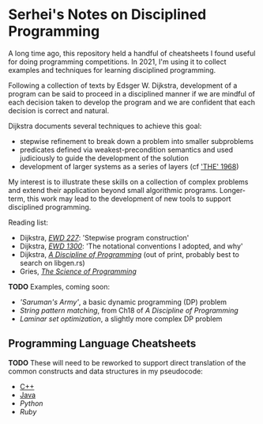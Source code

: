 # Serhei's Notes on Disciplined Programming

A long time ago, this repository held a handful of cheatsheets I found
useful for doing programming competitions. In 2021, I'm using it to
collect examples and techniques for learning disciplined programming.

Following a collection of texts by Edsger W. Dijkstra, development of
a program can be said to proceed in a disciplined manner if we are
mindful of each decision taken to develop the program and we are
confident that each decision is correct and natural.

Dijkstra documents several techniques to achieve this goal:

- stepwise refinement to break down a problem into smaller subproblems
- predicates defined via weakest-precondition semantics and used
  judiciously to guide the development of the solution
- development of larger systems as a series of layers (cf ['THE' 1968](https://www.eecs.ucf.edu/~eurip/papers/dijkstra-the68.pdf))

My interest is to illustrate these skills on a collection of complex
problems and extend their application beyond small algorithmic
programs. Longer-term, this work may lead to the development of new
tools to support disciplined programming.

Reading list:
- Dijkstra, [*EWD 227*](http://www.cs.utexas.edu/users/EWD/transcriptions/EWD02xx/EWD227.html): 'Stepwise program construction'
- Dijkstra, [*EWD 1300*](https://www.cs.utexas.edu/users/EWD/transcriptions/EWD13xx/EWD1300.html): 'The notational conventions I adopted, and why'
- Dijkstra, [*A Discipline of Programming*](http://www.amazon.com/Discipline-Programming-Edsger-W-Dijkstra/dp/013215871X) (out of print, probably best to search on libgen.rs)
- Gries, [*The Science of Programming*](http://www.amazon.com/Science-Programming-Monographs-Computer/dp/0387964800/ref=sr_1_1?s=books&ie=UTF8&qid=1435447965&sr=1-1&keywords=science+of+programming)

**TODO** Examples, coming soon:
- *'Saruman's Army'*, a basic dynamic programming (DP) problem
- *String pattern matching*, from Ch18 of *A Discipline of Programming*
- *Laminar set optimization*, a slightly more complex DP problem

## Programming Language Cheatsheets

**TODO** These will need to be reworked to support direct translation
of the common constructs and data structures in my pseudocode:
- [C++](cheatsheet.cc)
- [Java](cheatsheet.java)
- *Python*
- *Ruby*
